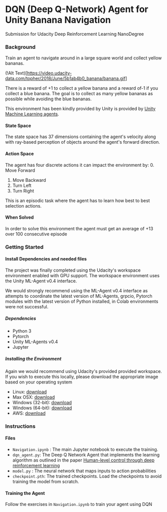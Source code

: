 # DQN (Deep Q-Network) Agent for Unity Banana Navigation
Submission for Udacity Deep Reinforcement Learning NanoDegree

### Background

Train an agent to navigate around in a large square world and collect yellow bananas.  

(!Alt Text)[https://video.udacity-data.com/topher/2018/June/5b1ab4b0_banana/banana.gif]

There is a reward of +1 to collect a yellow banana and a reward of-1 if you collect a blue banana. The goal is to collect as many yellow bananas as possible while avoiding the blue bananas.

 This environment has been kindly provided by Unity is provided by [Unity Machine Learning agents]([https://github.com/Unity-Technologies/ml-agents](https://github.com/Unity-Technologies/ml-agents)). 
#### State Space

The state space has 37 dimensions containing the agent's velocity along with ray-based perception of objects around the agent's forward direction.
#### Action Space

The agent has four discrete actions it can impact the environment by:
0. Move Forward
1. Move Backward 
2. Turn Left 
3. Turn Right

This is an episodic task where the agent has to learn how best to best selection actions.

#### When Solved

In order to solve this environment the agent must get an average of +13 over 100 consecutive episode

### Getting Started


#### Install Dependencies and needed files

The project was finally completed using the Udacity's workspace environment enabled with GPU support. The workspace environment uses the Unity ML-Agent v0.4 interface. 

We would strongly recommend using the ML-Agent v0.4 interface as attempts to coordinate the latest version of ML-Agents, grpcio, Pytorch modules with the latest version of Python installed, in Colab environments were not successful.
##### Dependencies
- Python 3
- Pytorch
- Unity ML-Agents v0.4
- Jupyter 
##### Installing the Environment

Again we would recommend using Udacity's provided provided workspace. If you wish to execute this locally, please download the appropriate image based on your operating system
- Linux: [download](https://s3-us-west-1.amazonaws.com/udacity-drlnd/P1/Banana/Banana_Linux.zip)
- Max OSX: [download](https://s3-us-west-1.amazonaws.com/udacity-drlnd/P1/Banana/Banana.app.zip)
- Windows (32-bit): [download](https://s3-us-west-1.amazonaws.com/udacity-drlnd/P1/Banana/Banana_Windows_x86.zip)
- Windows (64-bit): [download](https://s3-us-west-1.amazonaws.com/udacity-drlnd/P1/Banana/Banana_Windows_x86_64.zip)
- AWS: [download](https://s3-us-west-1.amazonaws.com/udacity-drlnd/P1/Banana/Banana_Linux_NoVis.zip)
### Instructions

#### Files
- `Navigation.ipynb` : The main Jupyter notebook to execute the training.
- `dqn_agent.py`: The Deep Q Network Agent that implements the learning algorithm as outlined in the paper [Human-level control through deep reinforcement learning](https://storage.googleapis.com/deepmind-media/dqn/DQNNaturePaper.pdf)
- `model.py` : The neural network that maps inputs to action probabilities
- `checkpoint.pth`:  The trained checkpoints. Load the checkpoints to avoid training the model from scratch. 

#### Training the Agent

Follow the exercises in `Navigation.ipynb` to train your agent using DQN 

